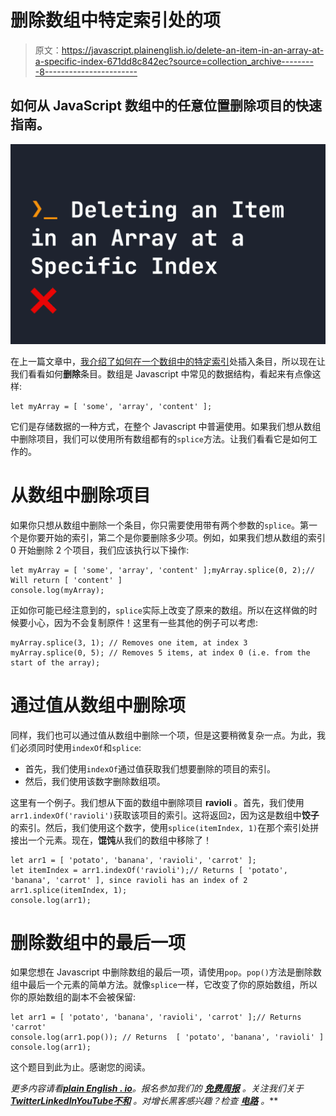 # 删除数组中特定索引处的项

> 原文：<https://javascript.plainenglish.io/delete-an-item-in-an-array-at-a-specific-index-671dd8c842ec?source=collection_archive---------8----------------------->

## 如何从 JavaScript 数组中的任意位置删除项目的快速指南。

![](img/24e8865e911e2a376976d264f276004a.png)

在上一篇文章中，[我介绍了如何在一个数组中的特定索引](https://fjolt.com/article/javascript-how-to-insert-at-index-array)处插入条目，所以现在让我们看看如何**删除**条目。数组是 Javascript 中常见的数据结构，看起来有点像这样:

```
let myArray = [ 'some', 'array', 'content' ];
```

它们是存储数据的一种方式，在整个 Javascript 中普遍使用。如果我们想从数组中删除项目，我们可以使用所有数组都有的`splice`方法。让我们看看它是如何工作的。

# 从数组中删除项目

如果你只想从数组中删除一个条目，你只需要使用带有两个参数的`splice`。第一个是你要开始的索引，第二个是你要删除多少项。例如，如果我们想从数组的索引 0 开始删除 2 个项目，我们应该执行以下操作:

```
let myArray = [ 'some', 'array', 'content' ];myArray.splice(0, 2);// Will return [ 'content' ]
console.log(myArray);
```

正如你可能已经注意到的，`splice`实际上改变了原来的数组。所以在这样做的时候要小心，因为不会复制原件！这里有一些其他的例子可以考虑:

```
myArray.splice(3, 1); // Removes one item, at index 3
myArray.splice(0, 5); // Removes 5 items, at index 0 (i.e. from the start of the array);
```

# 通过值从数组中删除项

同样，我们也可以通过值从数组中删除一个项，但是这要稍微复杂一点。为此，我们必须同时使用`indexOf`和`splice`:

*   首先，我们使用`indexOf`通过值获取我们想要删除的项目的索引。
*   然后，我们使用该数字删除数组项。

这里有一个例子。我们想从下面的数组中删除项目 **ravioli** 。首先，我们使用`arr1.indexOf('ravioli')`获取该项目的索引。这将返回`2`，因为这是数组中**饺子**的索引。然后，我们使用这个数字，使用`splice(itemIndex, 1)`在那个索引处拼接出一个元素。现在，**馄饨**从我们的数组中移除了！

```
let arr1 = [ 'potato', 'banana', 'ravioli', 'carrot' ];
let itemIndex = arr1.indexOf('ravioli');// Returns [ 'potato', 'banana', 'carrot' ], since ravioli has an index of 2
arr1.splice(itemIndex, 1);
console.log(arr1);
```

# 删除数组中的最后一项

如果您想在 Javascript 中删除数组的最后一项，请使用`pop`。`pop()`方法是删除数组中最后一个元素的简单方法。就像`splice`一样，它改变了你的原始数组，所以你的原始数组的副本不会被保留:

```
let arr1 = [ 'potato', 'banana', 'ravioli', 'carrot' ];// Returns 'carrot'
console.log(arr1.pop()); // Returns  [ 'potato', 'banana', 'ravioli' ]
console.log(arr1);
```

这个题目到此为止。感谢您的阅读。

*更多内容请看*[***plain English . io***](https://plainenglish.io/)*。报名参加我们的* [***免费周报***](http://newsletter.plainenglish.io/) *。关注我们关于*[***Twitter***](https://twitter.com/inPlainEngHQ)[***LinkedIn***](https://www.linkedin.com/company/inplainenglish/)*[***YouTube***](https://www.youtube.com/channel/UCtipWUghju290NWcn8jhyAw)*[***不和***](https://discord.gg/GtDtUAvyhW) *。对增长黑客感兴趣？检查* [***电路***](https://circuit.ooo/) *。***